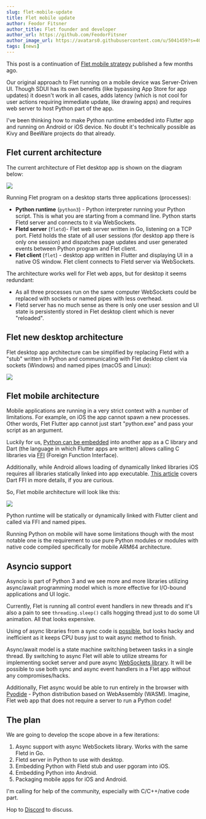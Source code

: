 ```yaml
---
slug: flet-mobile-update
title: Flet mobile update
author: Feodor Fitsner
author_title: Flet founder and developer
author_url: https://github.com/FeodorFitsner
author_image_url: https://avatars0.githubusercontent.com/u/5041459?s=400&v=4
tags: [news]
---
```


This post is a continuation of [Flet mobile strategy](/docs/guides/python/mobile-support) published a few months ago.

Our original approach to Flet running on a mobile device was Server-Driven UI. Though SDUI has its own benefits (like bypassing App Store for app updates) it doesn't work in all cases, adds latency (which is not cool for user actions requiring immediate update, like drawing apps) and requires web server to host Python part of the app. 

I've been thinking how to make Python runtime embedded into Flutter app and running on Android or iOS device. No doubt it's technically possible as Kivy and BeeWare projects do that already.

## Flet current architecture

The current architecture of Flet desktop app is shown on the diagram below:

<img src="/img/blog/mobile-update/flet-desktop-architecture.svg" className="screenshot-100" />

Running Flet program on a desktop starts three applications (processes):

* **Python runtime** (`python3`) - Python interpreter running your Python script. This is what you are starting from a command line. Python starts Fletd server and connects to it via WebSockets.
* **Fletd server** (`fletd`)- Flet web server written in Go, listening on a TCP port. Fletd holds the state of all user sessions (for desktop app there is only one session) and dispatches page updates and user generated events between Python program and Flet client.
* **Flet client** (`flet`) - desktop app written in Flutter and displaying UI in a native OS window. Flet client connects to Fletd server via WebSockets.

The architecture works well for Flet web apps, but for desktop it seems redundant:

* As all three processes run on the same computer WebSockets could be replaced with sockets or named pipes with less overhead.
* Fletd server has no much sense as there is only one user session and UI state is persistently stored in Flet desktop client which is never "reloaded".

## Flet new desktop architecture

Flet desktop app architecture can be simplified by replacing Fletd with a "stub" written in Python and communicating with Flet desktop client via sockets (Windows) and named pipes (macOS and Linux):

<img src="/img/blog/mobile-update/flet-desktop-architecture-v2.svg" className="screenshot-70" />

## Flet mobile architecture

Mobile applications are running in a very strict context with a number of limitations. For example, on iOS the app cannot spawn a new processes. Other words, Flet Flutter app cannot just start "python.exe" and pass your script as an argument.

Luckily for us, [Python can be embedded](https://docs.python.org/3/extending/embedding.html) into another app as a C library and Dart (the language in which Flutter apps are written) allows calling C libraries via [FFI](https://dart.dev/guides/libraries/c-interop) (Foreign Function Interface).

Additionally, while Android allows loading of dynamically linked libraries iOS requires all libraries statically linked into app executable. [This article](https://blog.logrocket.com/dart-ffi-native-libraries-flutter/) covers Dart FFI in more details, if you are curious.

So, Flet mobile architecture will look like this:

<img src="/img/blog/mobile-update/flet-mobile-architecture-v2.svg" className="screenshot-40" />

Python runtime will be statically or dynamically linked with Flutter client and called via FFI and named pipes.

Running Python on mobile will have some limitations though with the most notable one is the requirement to use pure Python modules or modules with native code compiled specifically for mobile ARM64 architecture.

## Asyncio support

Asyncio is part of Python 3 and we see more and more libraries utilizing async/await programming model which is more effective for I/O-bound applications and UI logic.

Currently, Flet is running all control event handlers in new threads and it's also a pain to see `threading.sleep()` calls hogging thread just to do some UI animation. All that looks expensive.

Using of async libraries from a sync code is [possible](https://github.com/flet-dev/flet/issues/128), but looks hacky and inefficient as it keeps CPU busy just to wait async method to finish.

Async/await model is a state machine switching between tasks in a single thread. By switching to async Flet will able to utilize streams for implementing socket server and pure async [WebSockets library](https://pypi.org/project/websockets/). It will be possible to use both sync and async event handlers in a Flet app without any compromises/hacks.

Additionally, Flet async would be able to run entirely in the browser with [Pyodide](https://pyodide.org/) - Python distribution based on WebAssembly (WASM). Imagine, Flet web app that does not require a server to run a Python code!

## The plan

We are going to develop the scope above in a few iterations:

1. Async support with async WebSockets library. Works with the same Fletd in Go.
2. Fletd server in Python to use with desktop.
3. Embedding Python with Fletd stub and user pgoram into iOS.
4. Embedding Python into Android.
5. Packaging mobile apps for iOS and Android.

I'm calling for help of the community, especially with C/C++/native code part.

Hop to [Discord](https://discord.gg/dzWXP8SHG8) to discuss.